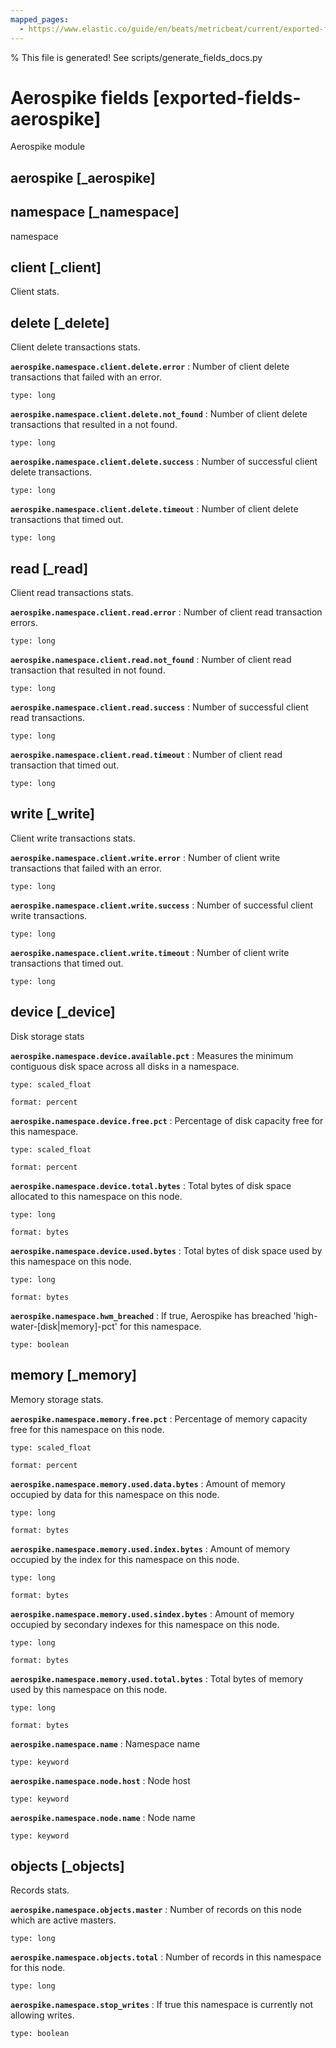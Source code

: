 ```yaml
---
mapped_pages:
  - https://www.elastic.co/guide/en/beats/metricbeat/current/exported-fields-aerospike.html
---
```


% This file is generated! See scripts/generate_fields_docs.py

# Aerospike fields [exported-fields-aerospike]

Aerospike module

## aerospike [_aerospike]



## namespace [_namespace]

namespace

## client [_client]

Client stats.

## delete [_delete]

Client delete transactions stats.

**`aerospike.namespace.client.delete.error`**
:   Number of client delete transactions that failed with an error.

    type: long


**`aerospike.namespace.client.delete.not_found`**
:   Number of client delete transactions that resulted in a not found.

    type: long


**`aerospike.namespace.client.delete.success`**
:   Number of successful client delete transactions.

    type: long


**`aerospike.namespace.client.delete.timeout`**
:   Number of client delete transactions that timed out.

    type: long


## read [_read]

Client read transactions stats.

**`aerospike.namespace.client.read.error`**
:   Number of client read transaction errors.

    type: long


**`aerospike.namespace.client.read.not_found`**
:   Number of client read transaction that resulted in not found.

    type: long


**`aerospike.namespace.client.read.success`**
:   Number of successful client read transactions.

    type: long


**`aerospike.namespace.client.read.timeout`**
:   Number of client read transaction that timed out.

    type: long


## write [_write]

Client write transactions stats.

**`aerospike.namespace.client.write.error`**
:   Number of client write transactions that failed with an error.

    type: long


**`aerospike.namespace.client.write.success`**
:   Number of successful client write transactions.

    type: long


**`aerospike.namespace.client.write.timeout`**
:   Number of client write transactions that timed out.

    type: long


## device [_device]

Disk storage stats

**`aerospike.namespace.device.available.pct`**
:   Measures the minimum contiguous disk space across all disks in a namespace.

    type: scaled_float

    format: percent


**`aerospike.namespace.device.free.pct`**
:   Percentage of disk capacity free for this namespace.

    type: scaled_float

    format: percent


**`aerospike.namespace.device.total.bytes`**
:   Total bytes of disk space allocated to this namespace on this node.

    type: long

    format: bytes


**`aerospike.namespace.device.used.bytes`**
:   Total bytes of disk space used by this namespace on this node.

    type: long

    format: bytes


**`aerospike.namespace.hwm_breached`**
:   If true, Aerospike has breached 'high-water-[disk|memory]-pct' for this namespace.

    type: boolean


## memory [_memory]

Memory storage stats.

**`aerospike.namespace.memory.free.pct`**
:   Percentage of memory capacity free for this namespace on this node.

    type: scaled_float

    format: percent


**`aerospike.namespace.memory.used.data.bytes`**
:   Amount of memory occupied by data for this namespace on this node.

    type: long

    format: bytes


**`aerospike.namespace.memory.used.index.bytes`**
:   Amount of memory occupied by the index for this namespace on this node.

    type: long

    format: bytes


**`aerospike.namespace.memory.used.sindex.bytes`**
:   Amount of memory occupied by secondary indexes for this namespace on this node.

    type: long

    format: bytes


**`aerospike.namespace.memory.used.total.bytes`**
:   Total bytes of memory used by this namespace on this node.

    type: long

    format: bytes


**`aerospike.namespace.name`**
:   Namespace name

    type: keyword


**`aerospike.namespace.node.host`**
:   Node host

    type: keyword


**`aerospike.namespace.node.name`**
:   Node name

    type: keyword


## objects [_objects]

Records stats.

**`aerospike.namespace.objects.master`**
:   Number of records on this node which are active masters.

    type: long


**`aerospike.namespace.objects.total`**
:   Number of records in this namespace for this node.

    type: long


**`aerospike.namespace.stop_writes`**
:   If true this namespace is currently not allowing writes.

    type: boolean



